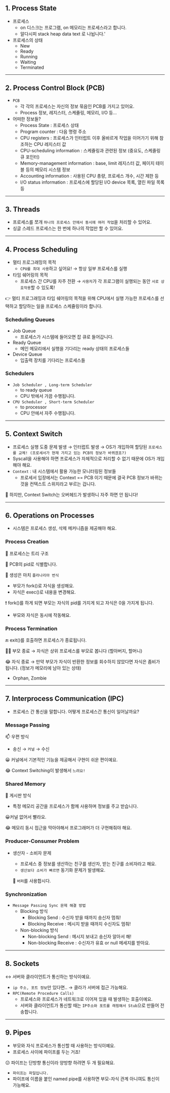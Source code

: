 ## 1. Process State

- 프로세스
    - on 디스크는 프로그램, on 메모리는 프로세스라고 합니다.
    - 알다시피 stack heap data text 로 나뉩니다.'
- 프로세스의 상태
    - New
    - Ready
    - Running
    - Waiting
    - Terminated

---

## 2. Process Control Block (PCB)

- `PCB`
    - 각 각의 프로세스는 자신의 정보 묶음인 PCB를 가지고 있어요.
    - Process 정보, 레지스터, 스케쥴링, 메모리, I/O 등...
- 어떠한 정보들?
    - Process State : 프로세스 상태
    - Program counter : 다음 명령 주소
    - CPU registers : 프로세스가 인터럽트 이후 올바르게 작업을 이어가기 위해 참조하는 CPU 레지스터 값
    - CPU-scheduling information : 스케쥴링과 관련된 정보 (중요도, 스케줄링 큐 포인터)
    - Memory-management information : base, limit 레지스터 값, 페이지 테이블 등의 메모리 시스템 정보
    - Accounting information : 사용된 CPU 총량, 프로세스 개수, 시간 제한 등
    - I/O status information : 프로세스에 할당된 I/O device 목록, 열린 파일 목록 등

---

## 3. Threads

- 프로세스를 쪼개 `하나의 프로세스 안에서 동시에 여러 작업`을 처리할 수 있어요.
- 싱글 스레드 프로세스는 한 번에 하나의 작업만 할 수 있어요.

---

## 4. Process Scheduling

- 멀티 프로그래밍의 목적
    - `CPU를 최대 사용`하고 싶어요! → 항상 일부 프로세스를 실행
- 타임 쉐어링의 목적
    - 프로세스 간 CPU를 자주 전환 → `사용자`가 각 프로그램이 실행되는 동안 `서로 상호작용`할 수 있도록!

👉 멀티 프로그래밍과 타임 쉐어링의 목적을 위해 CPU에서 실행 가능한 프로세스를 선택하고 할당하는 일을 프로세스 스케쥴링이라 합니다.

### Scheduling Queues

- Job Queue
    - 프로세스가 시스템에 들어오면 잡 큐로 들어갑니다.
- Ready Queue
    - 메인 메모리에서 실행을 기다리는 ready 상태의 프로세스들
- Device Queue
    - 입출력 장치를 기다리는 프로세스들

### Schedulers

- `Job Scheduler , Long-term Scheduler`
    - to ready queue
    - CPU 밖에서 가끔 수행됩니다.
- `CPU Scheduler , Short-term Scheduler`
    - to processor
    - CPU 안에서 자주 수행됩니다.

---

## 5. Context Switch

- 프로세스 실행 도중 문제 발생 → 인터럽트 발생 → OS가 개입하여 할당된 `프로세스를 교체! (프로세서가 현재 가지고 있는 PCB의 정보가 바뀌겠죠?)`
- Syscall을 사용해야 하면 프로세스가 자체적으로 처리할 수 없기 때문에 OS가 개입해야 해요.
- `Context` : 내 시스템에서 활용 가능한 모니터링된 정보들
    - 프로세서 입장에서는 Context == PCB 이기 때문에 결국 PCB 정보가 바뀌는 것을 컨텍스트 스위치라고 부르는 겁니다.

🤔 하지만, Context Switch는 오버헤드가 발생하니 자주 하면 안 됩니다! 

---

## 6. Operations on Processes

- 시스템은 프로세스 생성, 삭제 메커니즘을 제공해야 해요.

### Process Creation

🎄 프로세스는 트리 구조 

🔑 PCB의 pid로 식별합니다.

🔨 생성은 마치 `플라나리아 번식` 

- 부모가 fork()로 자식을 생성해요.
- 자식은 exec()로 내용을 변경해요.

❗ fork()를 하게 되면 부모는 자식의 pid를 가지게 되고 자식은 0을 가지게 됩니다.

- 부모와 자식은 동시에 작동해요.

### Process Termination

🔚 exit()를 호출하면 프로세스가 종료됩니다.

🧑‍🍼 부모 종료 → 자식은 상위 프로세스를 부모로 봅니다 (할아버지, 할머니)

😂 자식 종료 → 만약 부모가 자식이 반환한 정보를 회수하지 않았다면 자식은 좀비가 됩니다. (정보가 메모리에 남아 있는 상태)

- Orphan, Zombie

---

## 7. Interprocess Communication (IPC)

- 프로세스 간 통신을 말합니다. 어떻게 프로세스간 통신이 일어날까요?

### Message Passing

📫 우편 방식

- 송신 → `커널` → 수신

😀 커널에서 기본적인 기능을 제공해서 구현이 쉬운 편이예요.

😂 Context Switching이 발생해서 `느려요!`

### Shared Memory

📄 게시판 방식

- 특정 메모리 공간을 프로세스가 함께 사용하며 정보를 주고 받습니다.

😀커널 없어서 빨라요.

😂 메모리 동시 접근을 막아야해서 프로그래머가 더 구현해줘야 해요.

### Producer-Consumer Problem

- 생산자 - 소비자 문제
    - 프로세스 중 정보를 생산하는 친구를 생산자, 받는 친구를 소비자라고 해요.
    - `생산보다 소비가 빠르면` 동기화 문제가 발생해요.
    
    🤔 `버퍼`를 사용합시다.
    

### Synchronization

- `Message Passing Sync 문제 해결 방법`
    - Blocking 방식
        - Blocking Send : 수신자 받을 때까지 송신자 멈춰!
        - Blocking Receive : 메시지 받을 때까지 수신자도 멈춰!
    - Non-blocking 방식
        - Non-blocking Send : 메시지 보내고 송신자 알아서 해!
        - Non-blocking Receive : 수신자가 유효 or null 메세지를 받아요.

---

## 8. Sockets

↔ 서버와 클라이언트가 통신하는 방식이예요.

- `ip 주소, 포트 정보`만 있다면.. →  클라가 서버에 접근 가능해요.
- `RPC(Remote Procedure Calls)`
    - 프로세스와 프로세스가 네트워크로 이어져 있을 때 발생하는 호출이예요.
    - 서버와 클라이언트가 통신할 때는 `IP주소와 포트를 래핑해서 Stub`으로 만들어 전송합니다.

---

## 9. Pipes

- 부모와 자식 프로세스가 통신할 때 사용하는 방식이예요.
- 프로세스 사이에 파이프를 두는 거죠!

😕 파이프는 단방향 통신이라 양방향 하려면 두 개 필요해요.

- `파이프는 파일입니다.`
- 파이프에 이름을 붙인 named pipe를 사용하면 부모-자식 관계 아니여도 통신이 가능해요.
